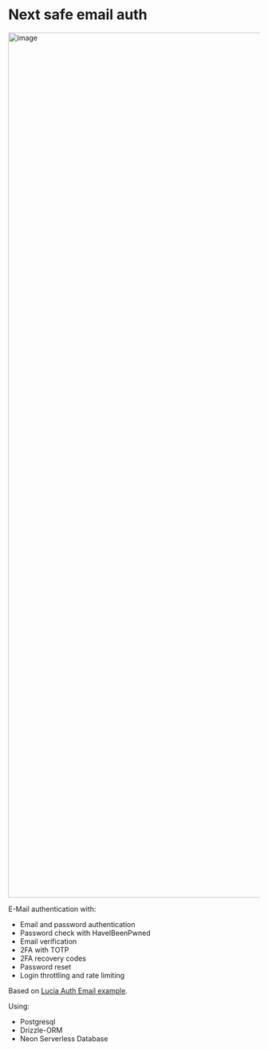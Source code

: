 # Next safe email auth


<img width="1735" alt="image" src="https://github.com/user-attachments/assets/fa673ce2-fe6f-43e7-82d3-9197028fac0f" />


E-Mail authentication with:
- Email and password authentication
- Password check with HaveIBeenPwned
- Email verification
- 2FA with TOTP
- 2FA recovery codes
- Password reset
- Login throttling and rate limiting

Based on [Lucia Auth Email example](https://lucia-auth.com/examples/email-password-2fa).

Using:
- Postgresql
- Drizzle-ORM
- Neon Serverless Database
